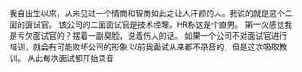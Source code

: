 我自出生以来，从未见过一个情商和智商如此之让人汗颜的人。我说的就是这个二面的面试官。
该公司的二面面试官是技术经理。HR称这是个直男。
第一次感觉我是亏欠面试官的？摆着一副臭脸，说着伤人的话。
如果一个公司不对面试官进行培训，就会有可能败坏公司的形象
以前我面试从来都不录音的，但是这次吸取教训。
从此每次面试都开始录音